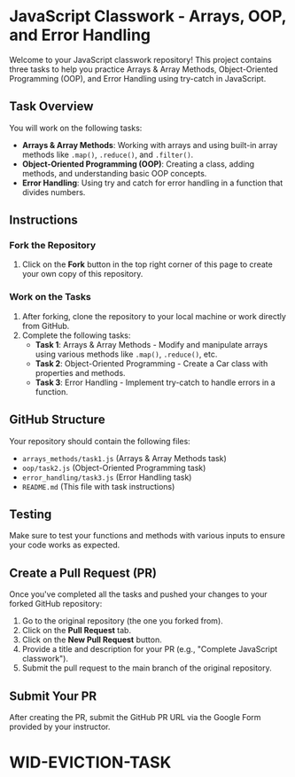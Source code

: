 # JavaScript Classwork - Arrays, OOP, and Error Handling

Welcome to your JavaScript classwork repository! This project contains three tasks to help you practice Arrays & Array Methods, Object-Oriented Programming (OOP), and Error Handling using try-catch in JavaScript.

## Task Overview

You will work on the following tasks:

- **Arrays & Array Methods**: Working with arrays and using built-in array methods like `.map()`, `.reduce()`, and `.filter()`.
- **Object-Oriented Programming (OOP)**: Creating a class, adding methods, and understanding basic OOP concepts.
- **Error Handling**: Using try and catch for error handling in a function that divides numbers.

## Instructions

### Fork the Repository
1. Click on the **Fork** button in the top right corner of this page to create your own copy of this repository.

### Work on the Tasks
1. After forking, clone the repository to your local machine or work directly from GitHub.
2. Complete the following tasks:
   - **Task 1**: Arrays & Array Methods - Modify and manipulate arrays using various methods like `.map()`, `.reduce()`, etc.
   - **Task 2**: Object-Oriented Programming - Create a Car class with properties and methods.
   - **Task 3**: Error Handling - Implement try-catch to handle errors in a function.

## GitHub Structure

Your repository should contain the following files:

- `arrays_methods/task1.js` (Arrays & Array Methods task)
- `oop/task2.js` (Object-Oriented Programming task)
- `error_handling/task3.js` (Error Handling task)
- `README.md` (This file with task instructions)

## Testing

Make sure to test your functions and methods with various inputs to ensure your code works as expected.

## Create a Pull Request (PR)

Once you've completed all the tasks and pushed your changes to your forked GitHub repository:

1. Go to the original repository (the one you forked from).
2. Click on the **Pull Request** tab.
3. Click on the **New Pull Request** button.
4. Provide a title and description for your PR (e.g., "Complete JavaScript classwork").
5. Submit the pull request to the main branch of the original repository.

## Submit Your PR

After creating the PR, submit the GitHub PR URL via the Google Form provided by your instructor.
# WID-EVICTION-TASK
